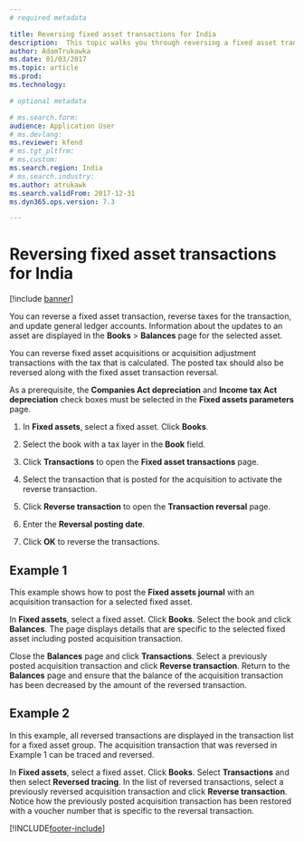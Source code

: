 ```yaml
---
# required metadata

title: Reversing fixed asset transactions for India
description:  This topic walks you through reversing a fixed asset transaction for India in Microsoft Dynamics 365 Finance.
author: AdamTrukawka
ms.date: 01/03/2017
ms.topic: article
ms.prod:
ms.technology:

# optional metadata

# ms.search.form:
audience: Application User
# ms.devlang:
ms.reviewer: kfend
# ms.tgt_pltfrm:
# ms.custom:
ms.search.region: India
# ms.search.industry:
ms.author: atrukawk
ms.search.validFrom: 2017-12-31
ms.dyn365.ops.version: 7.3

---
```


# Reversing fixed asset transactions for India

[!include [banner](../includes/banner.md)]

You can reverse a fixed asset transaction, reverse taxes for the transaction, and update general ledger accounts. Information about the updates to an asset are displayed in the **Books** > **Balances** page for the selected asset.

You can reverse fixed asset acquisitions or acquisition adjustment transactions with the tax that is calculated. The posted tax should also be reversed along with the fixed asset transaction reversal.

As a prerequisite, the **Companies Act depreciation** and **Income tax Act depreciation** check boxes must be selected in the **Fixed assets parameters** page.

1. In **Fixed assets**, select a fixed asset. Click **Books**.

2. Select the book with a tax layer in the **Book** field.

3. Click **Transactions** to open the **Fixed asset transactions** page.

4. Select the transaction that is posted for the acquisition to activate the reverse transaction.

5. Click **Reverse transaction** to open the **Transaction reversal** page.

6. Enter the **Reversal posting date**.

7. Click **OK** to reverse the transactions.

## Example 1

This example shows how to post the **Fixed assets journal** with an acquisition transaction for a selected fixed asset. 

In **Fixed assets**, select a fixed asset. Click **Books**. Select the book and click **Balances**. The page displays details that are specific to the selected fixed asset including posted acquisition transaction.

Close the **Balances** page and click **Transactions**. Select a previously posted acquisition transaction and click **Reverse transaction**. Return to the **Balances** page and ensure that the balance of the acquisition transaction has been decreased by the amount of the reversed transaction.

## Example 2

In this example, all reversed transactions are displayed in the transaction list for a fixed asset group. The acquisition transaction that was reversed in Example 1 can be traced and reversed. 

In **Fixed assets**, select a fixed asset. Click **Books**. Select **Transactions** and then select **Reversed tracing**. In the list of reversed transactions, select a previously reversed acquisition transaction and click **Reverse transaction**. Notice how the previously posted acquisition transaction has been restored with a voucher number that is specific to the reversal transaction.


[!INCLUDE[footer-include](../../includes/footer-banner.md)]
